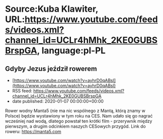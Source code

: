# Source:Kuba Klawiter, URL:https://www.youtube.com/feeds/videos.xml?channel_id=UCLr4hMhk_2KE0GUBSBrspGA, language:pl-PL

## Gdyby Jezus jeździł rowerem
 - [https://www.youtube.com/watch?v=ayhrD0qABsI](https://www.youtube.com/watch?v=ayhrD0qABsI)
 - RSS feed: https://www.youtube.com/feeds/videos.xml?channel_id=UCLr4hMhk_2KE0GUBSBrspGA
 - date published: 2020-01-07 00:00:00+00:00

Rower wodny Manta5 (nie ma nic wspólnego z Mantą, którą znamy w Polsce) będzie wystawiony w tym roku na CES. Nam udało się go nagrać wcześniej nad wodą, dlatego powstał ten krótki film -  przerywnik między pierwszym, a drugim odcinkiem naszych CESowych przygód. 
Link do roweru: https://manta5.com

